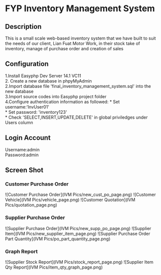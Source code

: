 <h1>FYP Inventory Management System </h1>

<h2>Description</h2>
<p>This is a small scale web-based inventory system that we have built to suit the needs of our client, Lian Fuat Motor Work, in their stock take of inventory, manage of purchase order and creation of sales  </p>

<h2>Configuration</h2>
1.Install Easyphp Dev Server 14.1 VC11 <br/>
2. Create a new database in phpyMyAdmin <br/>
2.Import database file 'final_inventory_management_system.sql' into the new database <br/>
3.Import source codes into Easyphp project folder <br/>
4.Configure authentication information as followed: 
  *  Set username:'InvUser01' <br/>
  *  Set password: 'inventory123' <br/>
  *  Check 'SELECT,INSERT,UPDATE,DELETE' in global priviledges under Users column <br/>

<h2>Login Account</h2>
Username:admin <br/>
Password:admin <br/>

<h2>Screen Shot</h2>

<h3>Customer Purchase Order</h3>
![Customer Purchase Order](IVM Pics/new_cust_po_page.png)
![Customer Vehicle](IVM Pics/vehicle_page.png)
![Customer Quotation](IVM Pics/quotation_page.png)

<h3>Supplier Purchase Order</h3>
![Supplier Purchase Order](IVM Pics/new_supp_po_page.png)
![Supplier Item](IVM Pics/new_supplier_item_page.png)
![Supplier Purchase Order Part Quantity](IVM Pics/po_part_quantity_page.png)

<h3>Graph Report</h3>
![Supplier Stock Report](IVM Pics/stock_report_page.png)
![Supplier Item Qty Report](IVM Pics/item_qty_graph_page.png)


